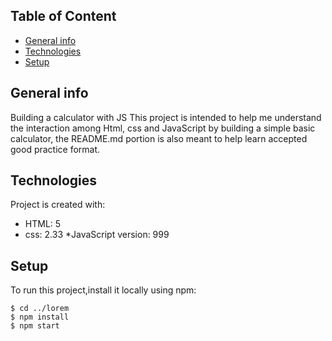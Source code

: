 ## Table of Content
* [General info](#general-info)
* [Technologies](#technologies)
* [Setup](#setup)

## General info
Building a calculator with JS
This project is intended to help me understand the interaction among Html, css and JavaScript by building 
a simple basic calculator, the README.md portion is also meant to help learn accepted good practice format.
	
## Technologies
Project is created with:
* HTML: 5
* css: 2.33
*JavaScript version: 999
	
## Setup
To run this project,install it locally using npm:

```
$ cd ../lorem
$ npm install
$ npm start
```



